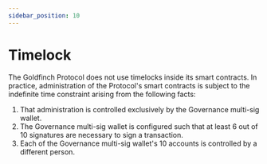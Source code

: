 ```yaml
---
sidebar_position: 10
---
```


# Timelock

The Goldfinch Protocol does not use timelocks inside its smart contracts. In practice, administration of the Protocol's smart contracts is subject to the indefinite time constraint arising from the following facts:
1. That administration is controlled exclusively by the Governance multi-sig wallet.
2. The Governance multi-sig wallet is configured such that at least 6 out of 10 signatures are necessary to sign a transaction.
3. Each of the Governance multi-sig wallet's 10 accounts is controlled by a different person.
